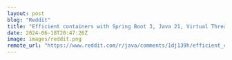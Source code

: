 ```yaml
---
layout: post
blog: "Reddit"
title: "Efficient containers with Spring Boot 3, Java 21, Virtual Threads and CDS"
date: 2024-06-18T20:47:26Z
image: images/reddit.png
remote_url: "https://www.reddit.com/r/java/comments/1dj139h/efficient_containers_with_spring_boot_3_java_21/"
---
```


